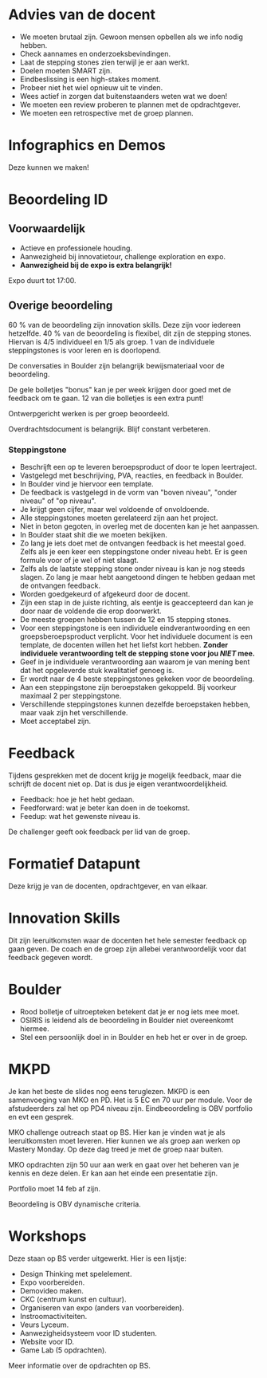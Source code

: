 # Advies van de docent
* We moeten brutaal zijn. Gewoon mensen opbellen als we info nodig hebben.
* Check aannames en onderzoeksbevindingen.
* Laat de stepping stones zien terwijl je er aan werkt.
* Doelen moeten SMART zijn.
* Eindbeslissing is een high-stakes moment.
* Probeer niet het wiel opnieuw uit te vinden.
* Wees actief in zorgen dat buitenstaanders weten wat we doen!
* We moeten een review proberen te plannen met de opdrachtgever.
* We moeten een retrospective met de groep plannen.

# Infographics en Demos
Deze kunnen we maken!

# Beoordeling ID
## Voorwaardelijk
* Actieve en professionele houding.
* Aanwezigheid bij innovatietour, challenge exploration en expo.
* **Aanwezigheid bij de expo is extra belangrijk!**

Expo duurt tot 17:00.

## Overige beoordeling
60 % van de beoordeling zijn innovation skills. Deze zijn voor iedereen hetzelfde.
40 % van de beoordeling is flexibel, dit zijn de stepping stones. Hiervan is 4/5 individueel en 1/5 als groep. 1 van de individuele steppingstones is voor leren en is doorlopend.

De conversaties in Boulder zijn belangrijk bewijsmateriaal voor de beoordeling.

De gele bolletjes "bonus" kan je per week krijgen door goed met de feedback om te gaan. 12 van die bolletjes is een extra punt!

Ontwerpgericht werken is per groep beoordeeld.

Overdrachtsdocument is belangrijk. Blijf constant verbeteren.

### Steppingstone
* Beschrijft een op te leveren beroepsproduct of door te lopen leertraject.
* Vastgelegd met beschrijving, PVA, reacties, en feedback in Boulder.
* In Boulder vind je hiervoor een template.
* De feedback is vastgelegd in de vorm van "boven niveau", "onder niveau" of "op niveau".
* Je krijgt geen cijfer, maar wel voldoende of onvoldoende.
* Alle steppingstones moeten gerelateerd zijn aan het project.
* Niet in beton gegoten, in overleg met de docenten kan je het aanpassen.
* In Boulder staat shit die we moeten bekijken.
* Zo lang je iets doet met de ontvangen feedback is het meestal goed. Zelfs als je een keer een steppingstone onder niveau hebt. Er is geen formule voor of je wel of niet slaagt.
* Zelfs als de laatste stepping stone onder niveau is kan je nog steeds slagen. Zo lang je maar hebt aangetoond dingen te hebben gedaan met de ontvangen feedback.
* Worden goedgekeurd of afgekeurd door de docent.
* Zijn een stap in de juiste richting, als eentje is geaccepteerd dan kan je door naar de voldende die erop doorwerkt.
* De meeste groepen hebben tussen de 12 en 15 stepping stones.
* Voor een steppingstone is een individuele eindverantwoording en een groepsberoepsproduct verplicht. Voor het individuele document is een template, de docenten willen het het liefst kort hebben. **Zonder individuele verantwoording telt de stepping stone voor jou *NIET* mee.**
* Geef in je individuele verantwoording aan waarom je van mening bent dat het opgeleverde stuk kwalitatief genoeg is.
* Er wordt naar de 4 beste steppingstones gekeken voor de beoordeling.
* Aan een steppingstone zijn beroepstaken gekoppeld. Bij voorkeur maximaal 2 per steppingstone.
* Verschillende steppingstones kunnen dezelfde beroepstaken hebben, maar vaak zijn het verschillende.
* Moet acceptabel zijn.

# Feedback
Tijdens gesprekken met de docent krijg je mogelijk feedback, maar die schrijft de docent niet op. Dat is dus je eigen verantwoordelijkheid.

* Feedback: hoe je het hebt gedaan.
* Feedforward: wat je beter kan doen in de toekomst.
* Feedup: wat het gewenste niveau is.

De challenger geeft ook feedback per lid van de groep.

# Formatief Datapunt
Deze krijg je van de docenten, opdrachtgever, en van elkaar.

# Innovation Skills
Dit zijn leeruitkomsten waar de docenten het hele semester feedback op gaan geven. De coach en de groep zijn allebei verantwoordelijk voor dat feedback gegeven wordt.

# Boulder
* Rood bolletje of uitroepteken betekent dat je er nog iets mee moet.
* OSIRIS is leidend als de beoordeling in Boulder niet overeenkomt hiermee.
* Stel een persoonlijk doel in in Boulder en heb het er over in de groep.

# MKPD
Je kan het beste de slides nog eens teruglezen. MKPD is een samenvoeging van MKO en PD. Het is 5 EC en 70 uur per module. Voor de afstudeerders zal het op PD4 niveau zijn. Eindbeoordeling is OBV portfolio en evt een gesprek.

MKO challenge outreach staat op BS. Hier kan je vinden wat je als leeruitkomsten moet leveren. Hier kunnen we als groep aan werken op Mastery Monday. Op deze dag treed je met de groep naar buiten.

MKO opdrachten zijn 50 uur aan werk en gaat over het beheren van je kennis en deze delen. Er kan aan het einde een presentatie zijn.

Portfolio moet 14 feb af zijn.

Beoordeling is OBV dynamische criteria.

# Workshops
Deze staan op BS verder uitgewerkt. Hier is een lijstje:

* Design Thinking met spelelement.
* Expo voorbereiden.
* Demovideo maken.
* CKC (centrum kunst en cultuur).
* Organiseren van expo (anders van voorbereiden).
* Instroomactiviteiten.
* Veurs Lyceum.
* Aanwezigheidsysteem voor ID studenten.
* Website voor ID.
* Game Lab (5 opdrachten).

Meer informatie over de opdrachten op BS.
